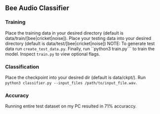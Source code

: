 ## Bee Audio Classifier

### Training
Place the training data in your desired directory (default is data/train/[bee|cricket|noise]). Place your testing data into your desired directory (default is data/test/[bee|cricket|noise]) NOTE: To generate test data run `create_test_data.py`. Finally, run ``python3 train.py``` to train the model. Inspect `train.py` to view optional flags.

### Classification
Place the checkpoint into your desired dir (default is data/ckpt/). Run `python3 classifier.py --input_files /path/to/input_file.wav`.

### Accuracy
Running entire test dataset on my PC resulted in 71% accuraccy.
 

